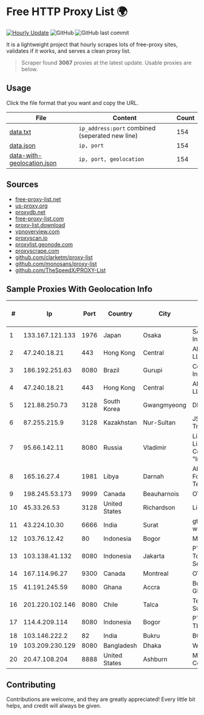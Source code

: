 
# Free HTTP Proxy List 🌍

[![Hourly Update](https://github.com/mertguvencli/http-proxy-list/actions/workflows/main.yml/badge.svg?branch=main)](https://github.com/mertguvencli/http-proxy-list/actions/workflows/main.yml)
![GitHub](https://img.shields.io/github/license/mertguvencli/http-proxy-list)
![GitHub last commit](https://img.shields.io/github/last-commit/mertguvencli/http-proxy-list)

It is a lightweight project that hourly scrapes lots of free-proxy sites, validates if it works, and serves a clean proxy list.


> Scraper found **3067** proxies at the latest update. Usable proxies are below.

## Usage

Click the file format that you want and copy the URL.


|File|Content|Count|
|----|-------|-----|
|[data.txt](https://raw.githubusercontent.com/mertguvencli/http-proxy-list/main/proxy-list/data.txt)|`ip_address:port` combined (seperated new line)|154|
|[data.json](https://raw.githubusercontent.com/mertguvencli/http-proxy-list/main/proxy-list/data.json)|`ip, port`|154|
|[data-with-geolocation.json](https://raw.githubusercontent.com/mertguvencli/http-proxy-list/main/proxy-list/data-with-geolocation.json)|`ip, port, geolocation`|154|

## Sources

* [free-proxy-list.net](https://free-proxy-list.net)
* [us-proxy.org](https://www.us-proxy.org)
* [proxydb.net](http://proxydb.net)
* [free-proxy-list.com](https://free-proxy-list.com/?page=&port=&type%5B%5D=http&type%5B%5D=https&up_time=0&search=Search)
* [proxy-list.download](https://www.proxy-list.download/HTTP)
* [vpnoverview.com](https://vpnoverview.com/privacy/anonymous-browsing/free-proxy-servers)
* [proxyscan.io](https://www.proxyscan.io)
* [proxylist.geonode.com](https://proxylist.geonode.com/api/proxy-list?limit=300&page=1&sort_by=lastChecked&sort_type=desc&protocols=http,https)
* [proxyscrape.com](https://api.proxyscrape.com/v2/?request=displayproxies&protocol=http&timeout=10000&country=all&ssl=all&anonymity=all)
* [github.com/clarketm/proxy-list](https://raw.githubusercontent.com/clarketm/proxy-list/master/proxy-list-raw.txt)
* [github.com/monosans/proxy-list](https://raw.githubusercontent.com/monosans/proxy-list/main/proxies/http.txt)
* [github.com/TheSpeedX/PROXY-List](https://raw.githubusercontent.com/TheSpeedX/PROXY-List/master/http.txt)


## Sample Proxies With Geolocation Info

|#|Ip|Port|Country|City|Internet Service Provider|
|-|--|----|-------|----|-------------------------|
|1|133.167.121.133|1976|Japan|Osaka|SAKURA Internet Inc.|
|2|47.240.18.21|443|Hong Kong|Central|Alibaba.com LLC|
|3|186.192.251.63|8080|Brazil|Gurupi|Conectlan Internet|
|4|47.240.18.21|443|Hong Kong|Central|Alibaba.com LLC|
|5|121.88.250.73|3128|South Korea|Gwangmyeong|DLIVE|
|6|87.255.215.9|3128|Kazakhstan|Nur-Sultan|JSC Transtelecom|
|7|95.66.142.11|8080|Russia|Vladimir|Limited Liability Company "Infocentre"|
|8|165.16.27.4|1981|Libya|Darnah|Aljeel Aljadeed For Technology|
|9|198.245.53.173|9999|Canada|Beauharnois|OVH SAS|
|10|45.33.26.53|3128|United States|Richardson|Linode, LLC|
|11|43.224.10.30|6666|India|Surat|gtpl hariom world vision|
|12|103.76.12.42|80|Indonesia|Bogor|MORATELINDO|
|13|103.138.41.132|8080|Indonesia|Jakarta|PT. Bali Towerindo Sentra|
|14|167.114.96.27|9300|Canada|Montreal|OVH SAS|
|15|41.191.245.59|8080|Ghana|Accra|BusyInternet Ghana Ltd|
|16|201.220.102.146|8080|Chile|Talca|Telefonica del Sur S.A.|
|17|114.4.209.114|8080|Indonesia|Bogor|PT. INDOSAT Tbk|
|18|103.146.222.2|82|India|Bukru|BOBCPL|
|19|103.209.230.129|8080|Bangladesh|Dhaka|WIMS1|
|20|20.47.108.204|8888|United States|Ashburn|Microsoft Corporation|



## Contributing

Contributions are welcome, and they are greatly appreciated! Every
little bit helps, and credit will always be given.

